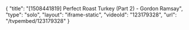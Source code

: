{
    "title": "[1508441819] Perfect Roast Turkey (Part 2) - Gordon Ramsay",
    "type": "solo",
    "layout": "iframe-static",
    "videoId": "123179328",
    "url": "\/tvpembed\/123179328"
}